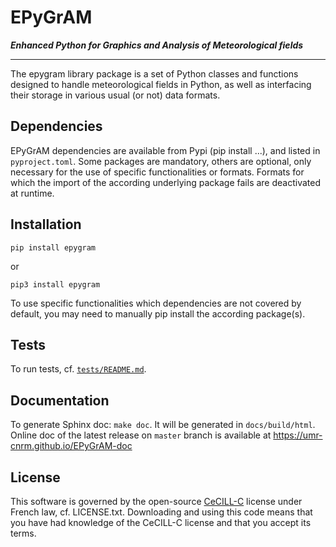 EPyGrAM
=======

__*Enhanced Python for Graphics and Analysis of Meteorological fields*__

---

The epygram library package is a set of Python classes and functions designed to handle meteorological fields in Python, as well as interfacing their storage in various usual (or not) data formats.

Dependencies
------------

EPyGrAM dependencies are available from Pypi (pip install ...), and listed in `pyproject.toml`.
Some packages are mandatory, others are optional, only necessary for the use of specific functionalities or formats.
Formats for which the import of the according underlying package fails are deactivated at runtime.

Installation
------------

`pip install epygram`

or

`pip3 install epygram`

To use specific functionalities which dependencies are not covered by default,
you may need to manually pip install the according package(s).

Tests
-----

To run tests, cf. [`tests/README.md`](tests/README.md).

Documentation
-------------

To generate Sphinx doc: `make doc`. It will be generated in `docs/build/html`.
Online doc of the latest release on `master` branch is available at https://umr-cnrm.github.io/EPyGrAM-doc

License
-------

This software is governed by the open-source [CeCILL-C](http://www.cecill.info) license under French law, cf. LICENSE.txt.
Downloading and using this code means that you have had knowledge of the CeCILL-C license and that you accept its terms.

